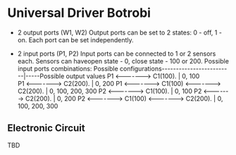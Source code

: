 Universal Driver
Botrobi
========

* 2 output ports (W1, W2)
Output ports can be set to 2 states: 0 - off, 1 - on. Each port can be set independently. 

* 2 input ports (P1, P2)
Input ports can be connected to 1 or 2 sensors each. Sensors can haveopen state - 0, close state - 100 or 200.
Possible input ports combinations:
Possible configurations-------------------------|-----Possible output values
P1 <-------> C1(100).				| 0, 100	
P1 <-------> C2(200).				| 0, 200
P1 <-------> C1(100) <-------> C2(200).		| 0, 100, 200, 300
P2 <-------> C1(100).                           | 0, 100
P2 <-------> C2(200).                           | 0, 200
P2 <-------> C1(100) <-------> C2(200).         | 0, 100, 200, 300

Electronic Circuit
------------
TBD
